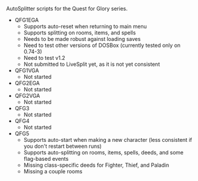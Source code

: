 AutoSplitter scripts for the Quest for Glory series.

* QFG1EGA
  * Supports auto-reset when returning to main menu
  * Supports splitting on rooms, items, and spells
  * Needs to be made robust against loading saves
  * Need to test other versions of DOSBox (currently tested only on 0.74-3)
  * Need to test v1.2
  * Not submitted to LiveSplit yet, as it is not yet consistent
* QFG1VGA
  * Not started
* QFG2EGA
  * Not started
* QFG2VGA
  * Not started
* QFG3
  * Not started
* QFG4
  * Not started
* QFG5
  * Supports auto-start when making a new character (less consistent if you don't restart between runs)
  * Supports auto-splitting on rooms, items, spells, deeds, and some flag-based events
  * Missing class-specific deeds for Fighter, Thief, and Paladin
  * Missing a couple rooms

